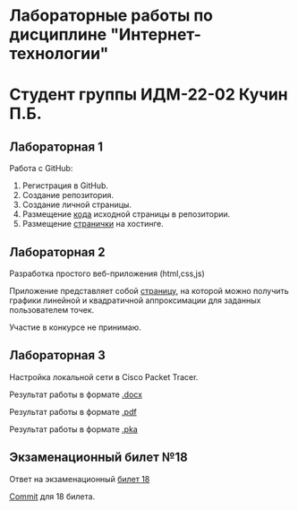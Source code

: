 # Лабораторные работы по дисциплине "Интернет-технологии"
# Студент группы ИДМ-22-02 Кучин П.Б.

## Лабораторная 1

Работа с GitHub: 
1. Регистрация в GitHub.
2. Создание репозитория.
3. Создание личной страницы.
4. Размещение [кода](https://github.com/Phinieuist/ITlabs/tree/main/Lab1) исходной страницы в репозитории.
5. Размещение [странички](https://phinieuist.github.io/ITlabs/Lab1/index.html) на хостинге.

## Лабораторная 2

Разработка простого веб-приложения (html,css,js)

Приложение представляет собой [страницу](https://phinieuist.github.io/ITlabs/Lab2/index.html), на которой можно получить графики линейной и квадратичной аппроксимации для заданных пользователем точек.

Участие в конкурсе не принимаю.

## Лабораторная 3

Настройка локальной сети в Сisco Packet Tracer.

Результат работы в формате [.docx](https://github.com/Phinieuist/ITlabs/raw/main/Lab3/Kuchin_IDM-22-02_IT_LR3.docx)

Результат работы в формате [.pdf](https://github.com/Phinieuist/ITlabs/blob/main/Lab3/Kuchin_IDM-22-02_IT_LR3.pdf)

Результат работы в формате [.pka](https://github.com/Phinieuist/ITlabs/raw/main/Lab3/IT_LR3.pka)

## Экзаменационный билет №18
Ответ на экзаменационный [билет 18](https://github.com/stankin/inet-2022/wiki/exam18)

[Commit](https://github.com/stankin/inet-2022/wiki/exam18/_compare/1b6f2f5efccf88522801d49b858ae28912775762...97d91255090ba086d47cb917e8e11dc7b86166ae) для 18 билета.
